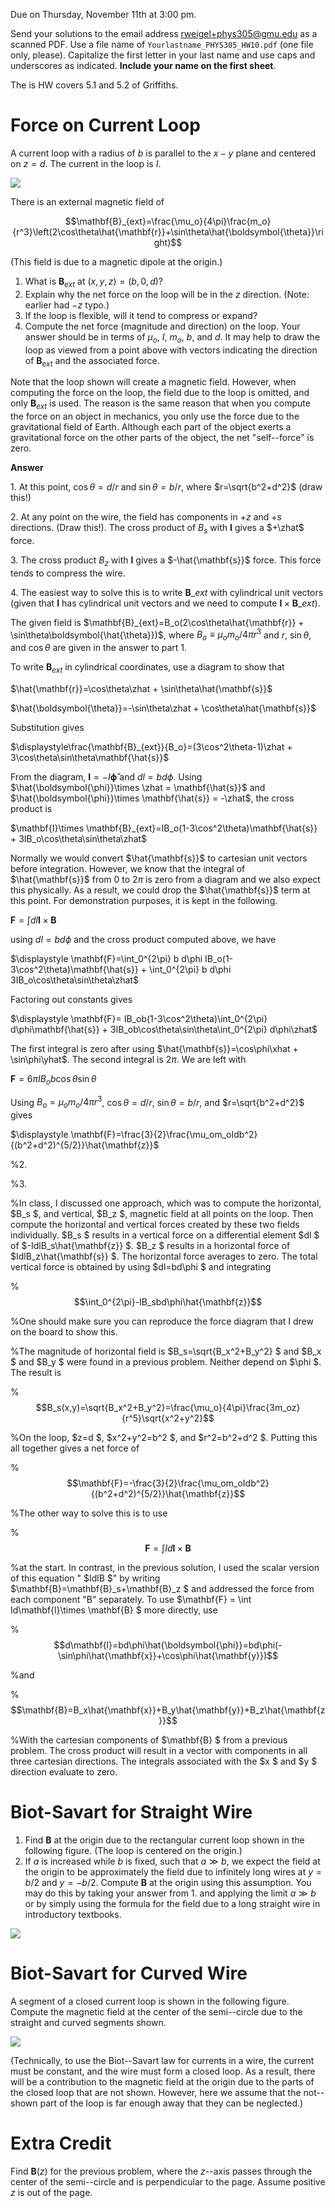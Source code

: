 Due on Thursday, November 11th at 3:00 pm.

Send your solutions to the email address rweigel+phys305@gmu.edu as a scanned PDF. Use a file name of `Yourlastname_PHYS305_HW10.pdf` (one file only, please). Capitalize the first letter in your last name and use caps and underscores as indicated. **Include your name on the first sheet**.

The is HW covers 5.1 and 5.2 of Griffiths.

# Force on Current Loop

A current loop with a radius of $b$ is parallel to the $x-y$ plane and centered on $z=d$. The current in the loop is  $I$.

<img src="figures/Lorentz_Force_Shifted_Ring.svg"/>

There is an external magnetic field of 

$$\mathbf{B}_{ext}=\frac{\mu_o}{4\pi}\frac{m_o}{r^3}\left(2\cos\theta\hat{\mathbf{r}}+\sin\theta\hat{\boldsymbol{\theta}}\right)$$

(This field is due to a magnetic dipole at the origin.)

1. What is $\mathbf{B}_{ext}$ at $(x,y,z)=(b,0,d)$?
2. Explain why the net force on the loop will be in the  $z$ direction. (Note: earlier had $-z$ typo.)
2. If the loop is flexible, will it tend to compress or expand?
2. Compute the net force (magnitude and direction) on the loop. Your answer should be in terms of  $\mu_o$,  $I$,  $m_o$,  $b$, and  $d$. It may help to draw the loop as viewed from a point above with vectors indicating the direction of $\mathbf{B}_{ext}$ and the associated force.

Note that the loop shown will create a magnetic field. However, when computing the force on the loop, the field due to the loop is omitted, and only $\mathbf{B}_{ext}$ is used. The reason is the same reason that when you compute the force on an object in mechanics, you only use the force due to the gravitational field of Earth. Although each part of the object exerts a gravitational force on the other parts of the object, the net "self--force" is zero.

**Answer**

1\. At this point, $\cos\theta=d/r$ and $\sin\theta=b/r$, where $r=\sqrt{b^2+d^2}$ (draw this!)

2\. At any point on the wire, the field has components in $+z$ and $+s$ directions. (Draw this!). The cross product of $B_s$ with $\mathbf{I}$ gives a $+\zhat$ force.

3\. The cross product $B_z$ with $\mathbf{I}$ gives a $-\hat{\mathbf{s}}$ force. This force tends to compress the wire.

4\. The easiest way to solve this is to write $\mathbf{B}\_{ext}$ with cylindrical unit vectors (given that $\mathbf{I}$ has cylindrical unit vectors and we need to compute $\mathbf{I}\times \mathbf{B}\_{ext}$). 

The given field is
$\mathbf{B}_{ext}=B_o(2\cos\theta\hat{\mathbf{r}} + \sin\theta\boldsymbol{\hat{\theta}})$, where $B_o\equiv\mu_o m_o/4\pi r^3$ and $r$, $\sin\theta$, and $\cos\theta$ are given in the answer to part 1.

To write $\mathbf{B}_{ext}$ in cylindrical coordinates, use a diagram to show that

$\hat{\mathbf{r}}=\cos\theta\zhat + \sin\theta\hat{\mathbf{s}}$

$\hat{\boldsymbol{\theta}}=-\sin\theta\zhat + \cos\theta\hat{\mathbf{s}}$

Substitution gives

$\displaystyle\frac{\mathbf{B}_{ext}}{B_o}=(3\cos^2\theta-1)\zhat + 3\cos\theta\sin\theta\mathbf{\hat{s}}$

From the diagram, $\mathbf{I}=-I\boldsymbol{\hat{\phi}}$ and $dl=b d\phi$. Using $\hat{\boldsymbol{\phi}}\times \zhat = \mathbf{\hat{s}}$ and $\hat{\boldsymbol{\phi}}\times \mathbf{\hat{s}} = -\zhat$, the cross product is

$\mathbf{I}\times \mathbf{B}_{ext}=IB_o(1-3\cos^2\theta)\mathbf{\hat{s}} + 3IB_o\cos\theta\sin\theta\zhat$

Normally we would convert $\hat{\mathbf{s}}$ to cartesian unit vectors before integration. However, we know that the integral of $\hat{\mathbf{s}}$ from $0$ to $2\pi$ is zero from a diagram and we also expect this physically. As a result, we could drop the $\hat{\mathbf{s}}$ term at this point. For demonstration purposes, it is kept in the following.

$\displaystyle \mathbf{F}=\int dl \mathbf{I}\times \mathbf{B}$

using $dl=b d\phi$ and the cross product computed above, we have

$\displaystyle \mathbf{F}=\int_0^{2\pi} b d\phi IB_o(1-3\cos^2\theta)\mathbf{\hat{s}} + \int_0^{2\pi} b d\phi 3IB_o\cos\theta\sin\theta\zhat$

Factoring out constants gives

$\displaystyle \mathbf{F}= IB_ob(1-3\cos^2\theta)\int_0^{2\pi} d\phi\mathbf{\hat{s}} +  3IB_ob\cos\theta\sin\theta\int_0^{2\pi} d\phi\zhat$

The first integral is zero after using $\hat{\mathbf{s}}=\cos\phi\xhat + \sin\phi\yhat$. The second integral is $2\pi$. We are left with

$\mathbf{F}=6\pi IB_ob \cos\theta\sin\theta$

Using $B_o=\mu_o m_o/4\pi r^3$, $\cos\theta=d/r$, $\sin\theta=b/r$, and $r=\sqrt{b^2+d^2}$ gives

$\displaystyle \mathbf{F}=\frac{3}{2}\frac{\mu_om_oIdb^2}{(b^2+d^2)^{5/2}}\hat{\mathbf{z}}$

%2. 

%3\. 

%In class, I discussed one approach, which was to compute the horizontal,  $B_s $, and vertical,  $B_z $, magnetic field at all points on the loop. Then compute the horizontal and vertical forces created by these two fields individually.  $B_s $ results in a vertical force on a differential element  $dl $ of  $-IdlB_s\hat{\mathbf{z}} $.  $B_z $ results in a horizontal force of  $IdlB_z\hat{\mathbf{s}} $.  The horizontal force averages to zero. The total vertical force is obtained by using  $dl=bd\phi $ and integrating

%$$\int_0^{2\pi}-IB_sbd\phi\hat{\mathbf{z}}$$

%One should make sure you can reproduce the force diagram that I drew on the board to show this.

%The magnitude of horizontal field is  $B_s=\sqrt{B_x^2+B_y^2} $ and  $B_x $ and  $B_y $ were found in a previous problem. Neither depend on  $\phi $. The result is

%$$B_s(x,y)=\sqrt{B_x^2+B_y^2}=\frac{\mu_o}{4\pi}\frac{3m_oz}{r^5}\sqrt{x^2+y^2}$$

%On the loop,  $z=d $,  $x^2+y^2=b^2 $, and  $r^2=b^2+d^2 $. Putting this all together gives a net force of

%$$\mathbf{F}=-\frac{3}{2}\frac{\mu_om_oIdb^2}{(b^2+d^2)^{5/2}}\hat{\mathbf{z}}$$

%The other way to solve this is to use

%$$\mathbf{F} = \int Id\mathbf{l}\times \mathbf{B}$$

%at the start. In contrast, in the previous solution, I used the scalar version of this equation " $IdlB $" by writing  $\mathbf{B}=\mathbf{B}_s+\mathbf{B}_z $ and addressed the force from each component "B" separately. To use  $\mathbf{F} = \int Id\mathbf{l}\times \mathbf{B} $ more directly, use 

%$$d\mathbf{l}=bd\phi\hat{\boldsymbol{\phi}}=bd\phi(-\sin\phi\hat{\mathbf{x}}+\cos\phi\hat{\mathbf{y}})$$

%and

%$$\mathbf{B}=B_x\hat{\mathbf{x}}+B_y\hat{\mathbf{y}}+B_z\hat{\mathbf{z}}$$

%With the cartesian components of  $\mathbf{B} $ from a previous problem. The cross product will result in a vector with components in all three cartesian directions. The integrals associated with the  $x $ and  $y $ direction evaluate to zero.

# Biot-Savart for Straight Wire

1. Find $\mathbf{B}$ at the origin due to the rectangular current loop shown in the following figure. (The loop is centered on the origin.)
2. If $a$ is increased while $b$ is fixed, such that $a\gg b$, we expect the field at the origin to be approximately the field due to infinitely long wires at $y=b/2$ and $y=-b/2$. Compute $\mathbf{B}$ at the origin using this assumption. You may do this by taking your answer from 1. and applying the limit $a\gg b$ or by simply using the formula for the field due to a long straight wire in introductory textbooks.

<img src="figures/Lorentz_Force_Law_Rectangular_Loop.svg"/>

# Biot-Savart for Curved Wire

A segment of a closed current loop is shown in the following figure. Compute the magnetic field at the center of the semi--circle due to the straight and curved segments shown.

<img src="figures/Lorentz_Force_Law_Hemisphere.svg"/>

(Technically, to use the Biot--Savart law for currents in a wire, the current must be constant, and the wire must form a closed loop. As a result, there will be a contribution to the magnetic field at the origin due to the parts of the closed loop that are not shown. However, here we assume that the not--shown part of the loop is far enough away that they can be neglected.)

# Extra Credit

Find $\mathbf{B}(z)$ for the previous problem, where the $z$--axis passes through the center of the semi--circle and is perpendicular to the page. Assume positive $z$ is out of the page. 

